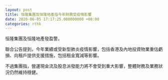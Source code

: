 ```yaml
---
layout: post
title: 恒隆集團及恒隆地產指今年財務受疫情影響
date: 2020-06-05 17:17:25.000000000 +08:00
categories: rthk
---
```


恒隆集團及恒隆地產發盈警。

聯合公告提到，今年業績或受新型肺炎疫情影響，包括香港及內地投資物業重估虧損、向租戶提供支援措施，包括租金寬減等影響。

不過集團指，營運現金流及股息派發能力將不會受到重大影響，整體財務及業務狀況仍然維持穩健。
